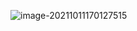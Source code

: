 ![image-20211011170127515](C:\Users\18352\AppData\Roaming\Typora\typora-user-images\image-20211011170127515.png)

